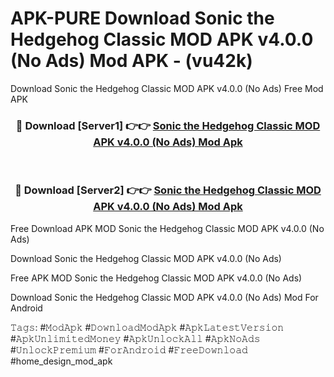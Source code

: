 # APK-PURE Download Sonic the Hedgehog Classic MOD APK v4.0.0 (No Ads) Mod APK - (vu42k)
Download Sonic the Hedgehog Classic MOD APK v4.0.0 (No Ads) Free Mod APK

<div align="center">
<h3>🔴 Download [Server1] 👉👉 <a href="https://apk-comot.site?title=Sonic_the_Hedgehog_Classic_MOD_APK_v4.0.0_(No_Ads)">Sonic the Hedgehog Classic MOD APK v4.0.0 (No Ads) Mod Apk</a></h3><br>

<h3>🔴 Download [Server2] 👉👉 <a href="https://apk-comot.site?title=Sonic_the_Hedgehog_Classic_MOD_APK_v4.0.0_(No_Ads)">Sonic the Hedgehog Classic MOD APK v4.0.0 (No Ads) Mod Apk</a></h3>
</div>


Free Download APK MOD Sonic the Hedgehog Classic MOD APK v4.0.0 (No Ads)

Download Sonic the Hedgehog Classic MOD APK v4.0.0 (No Ads) 

Free APK MOD Sonic the Hedgehog Classic MOD APK v4.0.0 (No Ads) 

Download Sonic the Hedgehog Classic MOD APK v4.0.0 (No Ads) Mod For Android

𝚃𝚊𝚐𝚜: #𝙼𝚘𝚍𝙰𝚙𝚔 #𝙳𝚘𝚠𝚗𝚕𝚘𝚊𝚍𝙼𝚘𝚍𝙰𝚙𝚔 #𝙰𝚙𝚔𝙻𝚊𝚝𝚎𝚜𝚝𝚅𝚎𝚛𝚜𝚒𝚘𝚗 #𝙰𝚙𝚔𝚄𝚗𝚕𝚒𝚖𝚒𝚝𝚎𝚍𝙼𝚘𝚗𝚎𝚢 #𝙰𝚙𝚔𝚄𝚗𝚕𝚘𝚌𝚔𝙰𝚕𝚕 #𝙰𝚙𝚔𝙽𝚘𝙰𝚍𝚜 #𝚄𝚗𝚕𝚘𝚌𝚔𝙿𝚛𝚎𝚖𝚒𝚞𝚖 #𝙵𝚘𝚛𝙰𝚗𝚍𝚛𝚘𝚒𝚍 #𝙵𝚛𝚎𝚎𝙳𝚘𝚠𝚗𝚕𝚘𝚊𝚍 #home_design_mod_apk
